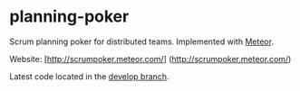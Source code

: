 planning-poker
==============

Scrum planning poker for distributed teams. Implemented with [Meteor](https://www.meteor.com).

Website: [http://scrumpoker.meteor.com/] (http://scrumpoker.meteor.com/)

Latest code located in the [develop branch](https://github.com/ericeijkelenboom/planning-poker/tree/develop).

